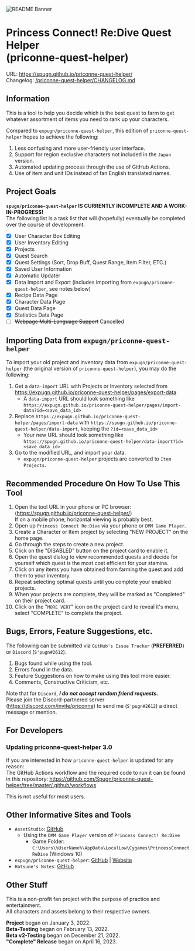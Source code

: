 ![README Banner](https://raw.githubusercontent.com/Expugn/priconne-quest-helper/master/images/webpage/README_Banner.png)

# Princess Connect! Re:Dive Quest Helper<br/>(priconne-quest-helper)

URL: <https://spugn.github.io/priconne-quest-helper/><br/>
Changelog: [/priconne-quest-helper/CHANGELOG.md](CHANGELOG.md)
<br/>

## Information
This is a tool to help you decide which is the best quest to farm to get
whatever assortment of items you need to rank up your characters.

Compared to `expugn/priconne-quest-helper`, this edition of `priconne-quest-helper` hopes to achieve the following:
1. Less confusing and more user-friendly user interface.
2. Support for region exclusive characters not included in the `Japan` version.
3. Automated updating process through the use of GitHub Actions.
4. Use of item and unit IDs instead of fan English translated names.

## Project Goals
**`spugn/priconne-quest-helper` IS CURRENTLY INCOMPLETE AND A WORK-IN-PROGRESS!**<br />
The following list is a task list that will (hopefully) eventually be completed over the course of development.

- [x] User Character Box Editing
- [x] User Inventory Editing
- [x] Projects
- [x] Quest Search
- [x] Quest Settings (Sort, Drop Buff, Quest Range, Item Filter, ETC.)
- [x] Saved User Information
- [x] Automatic Updater
- [x] Data Import and Export (includes importing from `expugn/priconne-quest-helper`, see notes below)
- [x] Recipe Data Page
- [x] Character Data Page
- [x] Quest Data Page
- [x] Statistics Data Page
- [ ] ~~Webpage Multi-Language Support~~ Cancelled

## Importing Data from `expugn/priconne-quest-helper`
To import your old project and inventory data from `expugn/priconne-quest-helper` (the original version of `priconne-quest-helper`), you may do the following:
1. Get a `data-import` URL with Projects or Inventory selected from <https://expugn.github.io/priconne-quest-helper/pages/export-data>
   - A `data-import` URL should look something like `https://expugn.github.io/priconne-quest-helper/pages/import-data?id=<save_data_id>`
2. Replace `https://expugn.github.io/priconne-quest-helper/pages/import-data` with `https://spugn.github.io/priconne-quest-helper/data-import`, keeping the `?id=<save_data_id>`
   - Your new URL should look something like `https://spugn.github.io/priconne-quest-helper/data-import?id=<save_data_id>`
3. Go to the modified URL, and import your data.
   - `expugn/priconne-quest-helper` projects are converted to `Item Projects`.

## Recommended Procedure On How To Use This Tool
1. Open the tool URL in your phone or PC browser: (<https://spugn.github.io/priconne-quest-helper/>)<br>
If on a mobile phone, horizontal viewing is probably best.
2. Open up `Princess Connect Re:Dive` via your phone or `DMM Game Player`.
3. Create a Character or Item project by selecting "NEW PROJECT" on the home page.
4. Go through the steps to create a new project.
5. Click on the "DISABLED" button on the project card to enable it.
6. Open the quest dialog to view recommended quests and decide for yourself which quest is the most cost efficient for your stamina.
7. Click on any items you have obtained from farming the quest and add them to your inventory.
8. Repeat selecting optimal quests until you complete your enabled projects.
9.  When your projects are complete, they will be marked as "Completed" on their project card.
10. Click on the "`MORE VERT`" icon on the project card to reveal it's menu, select "COMPLETE" to complete the project.

## Bugs, Errors, Feature Suggestions, etc.
The following can be submitted via `GitHub's Issue Tracker` (**PREFERRED**) or `Discord` (`S'pugn#2612`).
1. Bugs found while using the tool.
2. Errors found in the data.
3. Feature Suggestions on how to make using this tool more easier.
4. Comments, Constructive Criticism, etc.

Note that for `Discord`, ***I do not accept random friend requests.*** <br/>
Please join the Discord-partnered server (<https://discord.com/invite/priconne>) to send me (`S'pugn#2612`) a direct message or mention.

## For Developers
### Updating priconne-quest-helper 3.0
If you are interested in how `priconne-quest-helper` is updated for any reason:<br/>
The GitHub Actions workflow and the required code to run it can be found in this repository: <https://github.com/Spugn/priconne-quest-helper/tree/master/.github/workflows>

This is not useful for most users.

## Other Informative Sites and Tools
- `AssetStudio`: [GitHub](https://github.com/Perfare/AssetStudio)
  - Using the `DMM Game Player` version of `Princess Connect! Re:Dive`
      - Game Folder: `C:\Users\%UserName%\AppData\LocalLow\Cygames\PrincessConnectReDive` (Windows 10)
- `expugn/priconne-quest-helper`: [GitHub](https://github.com/Expugn/priconne-quest-helper) | [Website](https://expugn.github.io/priconne-quest-helper/)
- `Hatsune's Notes`: [GitHub](https://github.com/superk589/PrincessGuide)

## Other Stuff
This is a non-profit fan project with the purpose of practice and entertainment.<br/>
All characters and assets belong to their respective owners.

**Project** began on January 3, 2022.<br/>
**Beta-Testing** began on February 13, 2022.<br/>
**Beta v2-Testing** began on December 21, 2022.<br/>
**"Complete" Release** began on April 16, 2023.<br/>